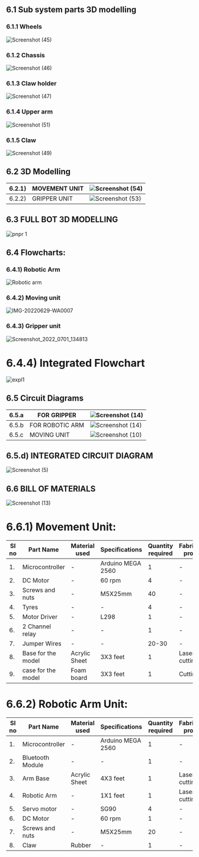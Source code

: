 ## 6.1 Sub system parts 3D modelling
### 6.1.1 Wheels

![Screenshot (45)](https://user-images.githubusercontent.com/100361589/176340283-c746f93c-67f3-4817-a7fe-69030d91e0fd.png)


### 6.1.2 Chassis

![Screenshot (46)](https://user-images.githubusercontent.com/100361589/176344359-6822fda7-7f64-43cb-b482-ec3376196061.png)


### 6.1.3 Claw holder

![Screenshot (47)](https://user-images.githubusercontent.com/100361589/176344755-df43a02a-e4ea-4c94-b5cc-cc66b585eb90.png)


### 6.1.4 Upper arm

![Screenshot (51)](https://user-images.githubusercontent.com/100361589/176344847-d07a078f-6486-411a-becc-ca97dfccaad2.png)

### 6.1.5 Claw

![Screenshot (49)](https://user-images.githubusercontent.com/100361589/176348961-1cf53699-c0e6-46f1-b16d-779a31a0a6ae.png)
 

## 6.2 3D Modelling
|6.2.1)|MOVEMENT UNIT|![Screenshot (54)](https://user-images.githubusercontent.com/100361589/176352136-10891a97-0d35-4857-9faf-9c67af37b1cd.png)|
|--|-------------|------------------------------------------------------------------------------------------------------------------------------|
|6.2.2)|GRIPPER UNIT|![Screenshot (53)](https://user-images.githubusercontent.com/100361589/176351663-fe68462d-fb3f-4cd3-8d45-b66db224e451.png)|

## 6.3 FULL BOT 3D MODELLING


![pnpr 1](https://user-images.githubusercontent.com/100361589/176355061-bc124f1c-4f4d-4a79-be6e-033f5575e0b8.PNG)


## 6.4 Flowcharts:
### 6.4.1) Robotic Arm
![Robotic arm](https://user-images.githubusercontent.com/105263783/177007793-b4d39180-3e03-4f42-9b69-3ca60ef2940a.jpg)
### 6.4.2) Moving unit
![IMG-20220629-WA0007](https://user-images.githubusercontent.com/105263783/176361752-5dff4493-3301-4359-9724-452d2babe53d.jpg)
### 6.4.3) Gripper unit
![Screenshot_2022_0701_134813](https://user-images.githubusercontent.com/105263783/176856229-de6f86e9-2d80-45e1-ab82-445f1d977b68.jpg)
# 6.4.4) Integrated Flowchart
![expl1](https://user-images.githubusercontent.com/105263783/176853311-9a95d268-26af-492d-8661-1ba75a6f3a71.png)

## 6.5 Circuit Diagrams
|6.5.a |FOR GRIPPER|![Screenshot (14)](https://user-images.githubusercontent.com/105263783/177198542-04dc8da7-52ff-491a-a512-9776b09013e7.png)|
|---|-----------|----------------------------------------------------------------------------------------------------------------------------------------------------------|
|6.5.b| FOR ROBOTIC ARM|![Screenshot (14)](https://user-images.githubusercontent.com/105263783/177198751-f9455b07-4298-450a-8b4a-c2f5bfe28b88.png)|
|6.5.c| MOVING UNIT |![Screenshot (10)](https://user-images.githubusercontent.com/105263783/176855691-1b65860f-5831-427f-9f71-36ce2a32d7e7.png)|

## 6.5.d) INTEGRATED CIRCUIT DIAGRAM
![Screenshot (5)](https://user-images.githubusercontent.com/105223186/175514891-44c354b2-773d-44b6-a35f-e7306bd3bfe9.png)

## 6.6 BILL OF MATERIALS
![Screenshot (13)](https://user-images.githubusercontent.com/105263783/176987687-8243e3d8-9cf6-46d4-bc4f-b9101b7300fd.png)


# 6.6.1) Movement Unit:
|SI no|Part Name|Material used|Specifications|Quantity required| Fabrication process| Amount|
|-----|---------|-------------|--------------|-----------------|--------------------|--------|
|1.|Microcontroller|-|Arduino MEGA 2560|1|-|Rs.1374|
|2.|DC Motor|-|60 rpm|4|-|Rs.520|
|3.|Screws and nuts|-|M5X25mm|40|-|Rs.285|
|4.|Tyres|-|-|4|-|Rs.70|
|5.|Motor Driver|-|L298|1|-|Rs.100|
|6.|2 Channel relay|-|-|1|-|Rs.70|
|7.|Jumper Wires|-|-|20-30|-|-|
|8.|Base for the model|Acrylic Sheet|3X3 feet|1|Laser cutting|-| 
|9.|case for the model|Foam board|3X3 feet|1|Cutting|-| 
# 6.6.2) Robotic Arm Unit:
|SI no|Part Name|Material used|Specifications|Quantity required| Fabrication process| Amount|
|-----|---------|-------------|--------------|-----------------|--------------------|--------|
|1.|Microcontroller|-|Arduino MEGA 2560|1|-|Rs.1374|
|2.|Bluetooth Module|-|-|1|-|Rs.265|
|3.|Arm Base|Acrylic Sheet|4X3 feet|1|Laser cutting|-|
|4.|Robotic Arm|-|1X1 feet|1|Laser cutting|-|
|5.|Servo motor|-|SG90|4|-|Rs.400|
|6.|DC Motor|-|60 rpm|1|-|Rs.130|
|7.|Screws and nuts|-|M5X25mm|20|-|-|
|8.|Claw|Rubber|-|1|-|Rs.100|